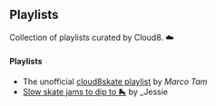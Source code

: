 ## Playlists

Collection of playlists curated by Cloud8. ☁️

#### Playlists

- The unofficial [cloud8skate playlist](https://open.spotify.com/playlist/61CzxnV9FJHQ6E3j2ItCzv) by _Marco Tam_
- [Slow skate jams to dip to 🛼](https://open.spotify.com/playlist/0SlaPZWKdlNmhvCqqd0OEh) by \_Jessie
